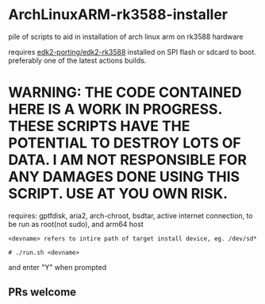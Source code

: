 # ArchLinuxARM-rk3588-installer
pile of scripts to aid in installation of arch linux arm on rk3588 hardware

requires [edk2-porting/edk2-rk3588](https://github.com/edk2-porting/edk2-rk3588) installed on SPI flash or sdcard to boot. preferably one of the latest actions builds.

# WARNING: THE CODE CONTAINED HERE IS A WORK IN PROGRESS. THESE SCRIPTS HAVE THE POTENTIAL TO DESTROY LOTS OF DATA. I AM NOT RESPONSIBLE FOR ANY DAMAGES DONE USING THIS SCRIPT. USE AT YOU OWN RISK.

requires:
gptfdisk,
aria2,
arch-chroot,
bsdtar,
active internet connection,
to be run as root(not sudo), 
and arm64 host

`<devname> refers to intire path of target install device, eg. /dev/sd*`

`# ./run.sh <devname>`

and enter "Y" when prompted

## PRs welcome
